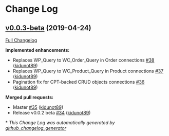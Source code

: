 # Change Log

## [v0.0.3-beta](https://github.com/kidunot89/wp-graphql-woocommerce/tree/v0.0.3-beta) (2019-04-24)
[Full Changelog](https://github.com/kidunot89/wp-graphql-woocommerce/compare/v0.0.2-beta...v0.0.3-beta)

**Implemented enhancements:**

- Replaces WP\_Query to WC\_Order\_Query in Order connections [\#38](https://github.com/kidunot89/wp-graphql-woocommerce/pull/38) ([kidunot89](https://github.com/kidunot89))
- Replaces WP\_Query to WC\_Product\_Query in Product connections [\#37](https://github.com/kidunot89/wp-graphql-woocommerce/pull/37) ([kidunot89](https://github.com/kidunot89))
- Pagination fix for CPT-backed CRUD objects connections [\#36](https://github.com/kidunot89/wp-graphql-woocommerce/pull/36) ([kidunot89](https://github.com/kidunot89))

**Merged pull requests:**

- Master [\#35](https://github.com/kidunot89/wp-graphql-woocommerce/pull/35) ([kidunot89](https://github.com/kidunot89))
- Release v0.0.2 beta [\#34](https://github.com/kidunot89/wp-graphql-woocommerce/pull/34) ([kidunot89](https://github.com/kidunot89))



\* *This Change Log was automatically generated by [github_changelog_generator](https://github.com/skywinder/Github-Changelog-Generator)*